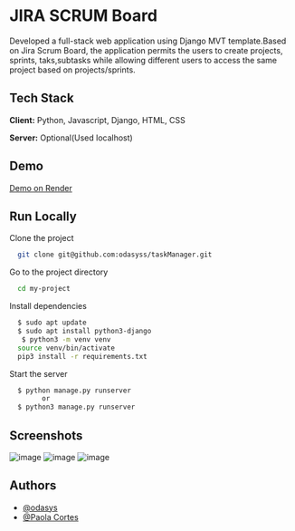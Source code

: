 
# JIRA SCRUM Board

Developed a full-stack web application using Django MVT template.Based on Jira Scrum Board, the application permits the users to create projects, sprints, taks,subtasks while allowing different users to access the same project based on projects/sprints.


## Tech Stack

**Client:** Python, Javascript, Django, HTML, CSS

**Server:** Optional(Used localhost)


## Demo

[Demo on Render](https://taskmanager-579t.onrender.com)


## Run Locally

Clone the project

```bash
  git clone git@github.com:odasyss/taskManager.git
```

Go to the project directory

```bash
  cd my-project
```

Install dependencies

```bash
  $ sudo apt update
  $ sudo apt install python3-django
   $ python3 -m venv venv
  source venv/bin/activate
  pip3 install -r requirements.txt 
```

Start the server

```bash
  $ python manage.py runserver
        or
  $ python3 manage.py runserver
```


  
 
  
## Screenshots

![image](https://github.com/odasyss/taskManager/assets/71523344/14f4e992-f2e3-4414-b694-4f92b2594f6b)
![image](https://github.com/odasyss/taskManager/assets/71523344/20b23416-e1ad-4aab-bab9-08bbe4ffe20f)
![image](https://github.com/odasyss/taskManager/assets/71523344/33a59d2c-02da-4953-adf5-2a7838da06e8)


## Authors

- [@odasys](https://www.github.com/odasyss)
- [@Paola Cortes](https://github.com/p-corteszaragoza)


